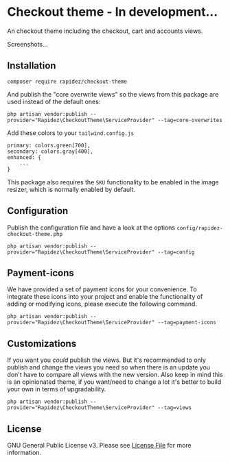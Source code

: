 # Checkout theme - In development...

An checkout theme including the checkout, cart and accounts views.

Screenshots...

## Installation

```
composer require rapidez/checkout-theme
```

And publish the "core overwrite views" so the views from this package are used instead of the default ones:
```
php artisan vendor:publish --provider="Rapidez\CheckoutTheme\ServiceProvider" --tag=core-overwrites
```

Add these colors to your `tailwind.config.js`
```
primary: colors.green[700],
secondary: colors.gray[400],
enhanced: {
    ...
}
```

This package also requires the `SKU` functionality to be enabled in the image resizer, which is normally enabled by default.

## Configuration

Publish the configuration file and have a look at the options `config/rapidez-checkout-theme.php`
```
php artisan vendor:publish --provider="Rapidez\CheckoutTheme\ServiceProvider" --tag=config
```

## Payment-icons

We have provided a set of payment icons for your convenience. To integrate these icons into your project and enable the functionality of adding or modifying icons, please execute the following command.
```
php artisan vendor:publish --provider="Rapidez\CheckoutTheme\ServiceProvider" --tag=payment-icons
```

## Customizations

If you want you *could* publish the views. But it's recommended to only publish and change the views you need so when there is an update you don't have to compare all views with the new version. Also keep in mind this is an opinionated theme, if you want/need to change a lot it's better to build your own in terms of upgradability.
```
php artisan vendor:publish --provider="Rapidez\CheckoutTheme\ServiceProvider" --tag=views
```

## License

GNU General Public License v3. Please see [License File](LICENSE) for more information.
